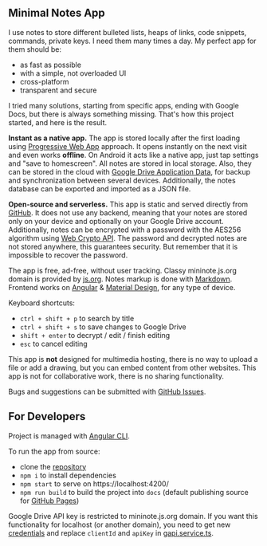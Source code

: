 ## Minimal Notes App

I use notes to store different bulleted lists, heaps of links, code snippets, commands, private keys. I need them many times a day. My perfect app for them should be:
- as fast as possible
- with a simple, not overloaded UI
- cross-platform
- transparent and secure

I tried many solutions, starting from specific apps, ending with Google Docs, but there is always something missing. That's how this project started, and here is the result.

**Instant as a native app.** The app is stored locally after the first loading using [Progressive Web App](https://en.wikipedia.org/wiki/Progressive_web_application) approach. It opens instantly on the next visit and even works **offline**. On Android it acts like a native app, just tap settings and "save to homescreen". All notes are stored in local storage. Also, they can be stored in the cloud with [Google Drive Application Data](https://developers.google.com/drive/api/v3/appdata), for backup and synchronization between several devices. Additionally, the notes database can be exported and imported as a JSON file.

**Open-source and serverless.** This app is static and served directly from [GitHub](https://github.com/htdt/mininote). It does not use any backend, meaning that your notes are stored only on your device and optionally on your Google Drive account. Additionally, notes can be encrypted with a password with the AES256 algorithm using [Web Crypto API](https://github.com/rndme/aes4js). The password and decrypted notes are not stored anywhere, this guarantees security. But remember that it is impossible to recover the password.

The app is free, ad-free, without user tracking. Classy mininote.js.org domain is provided by [js.org](https://js.org/). Notes markup is done with [Markdown](https://github.com/adam-p/markdown-here/wiki/Markdown-Cheatsheet). Frontend works on [Angular](https://angular.io/) & [Material Design](https://material.angular.io/), for any type of device.

Keyboard shortcuts:
- `ctrl + shift + p` to search by title
- `ctrl + shift + s` to save changes to Google Drive
- `shift + enter` to decrypt / edit / finish editing
- `esc` to cancel editing

This app is **not** designed for multimedia hosting, there is no way to upload a file or add a drawing, but you can embed content from other websites. This app is not for collaborative work, there is no sharing functionality.

Bugs and suggestions can be submitted with [GitHub Issues](https://github.com/htdt/mininote/issues).


## For Developers

Project is managed with [Angular CLI](https://cli.angular.io/).

To run the app from source:
- clone the [repository](https://github.com/htdt/mininote)
- `npm i` to install dependencies
- `npm start` to serve on https://localhost:4200/
- `npm run build` to build the project into `docs`  (default publishing source for [GitHub Pages](https://pages.github.com/))

Google Drive API key is restricted to mininote.js.org domain. If you want this functionality for localhost (or another domain), you need to get new [credentials](https://console.developers.google.com/apis/credentials) and replace `clientId` and `apiKey` in [gapi.service.ts](https://github.com/htdt/mininote/blob/master/src/app/core/gapi.service.ts).
